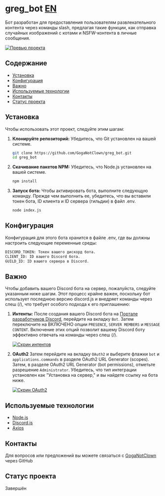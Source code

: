# greg_bot [EN](README.md)

Бот разработан для предоставления пользователям развлекательного контента через команды slash, предлагая такие функции,
как отправка случайных изображений с котами и NSFW-контента в личные сообщения.

[![Превью проекта](https://i.postimg.cc/wB3GS5Gy/image.png)](https://postimg.cc/67JcZZwt)

## Содержание

- [Установка](#установка)
- [Конфигурация](#конфигурация)
- [Важно](#важно)
- [Используемые технологии](#используемые-технологии)
- [Контакты](#контакты)
- [Статус проекта](#статус-проекта)

## Установка

Чтобы использовать этот проект, следуйте этим шагам:

1. **Клонируйте репозиторий:**
   Убедитесь, что Git установлен на вашей системе.
   ```bash
   git clone https://github.com/GogaNotClown/greg_bot.git
   cd greg_bot
   ```

2. **Скачивание пакетов NPM:**
   Убедитесь, что Node.js установлен на вашей системе.
   ```bash
   npm install
   ```

3. **Запуск бота:**
   Чтобы активировать бота, выполните следующую команду. Прежде чем выполнить ее, убедитесь, что вы вставили токен бота,
   ID клиента и ID сервера (гильдии) в файл .env.
   ```bash
   node index.js
   ```

## Конфигурация

Конфигурация для этого бота хранится в файле .env, где вы должны настроить следующие переменные среды:

```bash
DISCORD_TOKEN: Токен вашего дискорд бота.
CLIENT_ID: ID вашего Discord бота.
GUILD_ID: ID вашего сервера в Discord.
```

## Важно

Чтобы добавить вашего Discord бота на сервер, пожалуйста, следуйте указанным ниже шагам. Этот процесс крайне важен,
поскольку бот использует последнюю версию discord.js и внедряет команды через слеш (/), что требует особого подхода к
его приглашению:

1. **Интенты:**
   После создания вашего Discord бота на [Портале разработчиков Discord](https://discord.com/developers/applications),
   перейдите на вкладку `Bot`. Затем переключите на ВКЛЮЧЕНО опции `PRESENCE`, `SERVER MEMBERS` и `MESSAGE CONTENT`.
   Включение этих опций позволит вашему Discord боту эффективно отвечать на команды через слеш (/).

   [![Скрин интентов](https://i.postimg.cc/jjz7qm9G/image.png)](https://postimg.cc/2qS62cCw)

2. **OAuth2**
   Затем перейдите на вкладку `OAuth2` и выберите флажки `bot` и `applications.commands`  в разделе OAuth2 URL
   Generator (scopes). Затем, в разделе OAuth2 URL Generator (bot permissions), отметьте разрешение `Administrator`.
   Убедитесь, что тип интеграции установлен как "Установка на сервер," и вы найдете ссылку на бота ниже.

   [![Скрин OAuth2](https://i.postimg.cc/ZY1v3TS1/image.png)](https://postimg.cc/Z0xqzz0c)

## Используемые технологии

- [Node.js](https://nodejs.org/en)
- [Discord.js](https://discord.js.org/)
- [Axios](https://axios-http.com/)

## Контакты

Для вопросов или предложений вы можете связаться с [GogaNotClown](https://github.com/GogaNotClown/) через GitHub

## Статус проекта

Завершён
